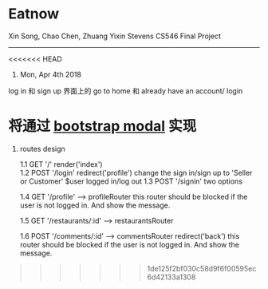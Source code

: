 # Eatnow

Xin Song, Chao Chen, Zhuang Yixin
Stevens CS546 Final Project

---
<<<<<<< HEAD
1. <string>Mon, Apr 4th 2018</strong>   

log in 和 sign up 界面上的 go to home 和 already have an account/ login 

将通过 [bootstrap modal](https://getbootstrap.com/docs/4.1/components/modal/) 实现 
=======

1. routes design

    1.1 GET  '/'        render('index')  
    1.2 POST '/login'   redirect('profile') change the sign in/sign up to 'Seller or Customer' $user logged in/log out 
    1.3 POST '/signin'  two options
    
    1.4 GET  '/profile' --> profileRouter
        this router should be blocked if the user is not logged in. And show the message.

    1.5 GET  '/restaurants/:id' --> restaurantsRouter

    1.6 POST  '/comments/:id'   --> commentsRouter 
        redirect('back')
        this router should be blocked if the user is not logged in. And show the message.
>>>>>>> 1de125f2bf030c58d9f6f00595ec6d42133a1308
